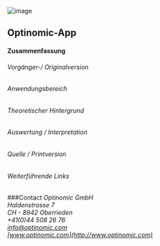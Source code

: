 

![image](http://www.ottiger.org/optinomic_logo/optinomic_logo_small.png)
## Optinomic-App 


#### Zusammenfassung
###### Vorgänger-/ Originalversion

###### Anwendungsbereich

###### Theoretischer Hintergrund


###### Auswertung / Interpretation


###### Quelle / Printversion


###### Weiterführende Links


###Contact
*Optinomic GmbH*   
*Haldenstrasse 7*     
*CH - 8942 Oberrieden*     
*+41(0)44 508 26 76*    
*info@optinomic.com*   
*[www.optinomic.com](http://www.optinomic.com)*   

